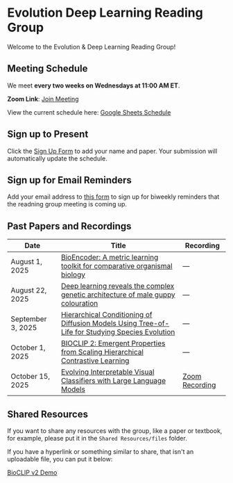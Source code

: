 # Evolution Deep Learning Reading Group

Welcome to the Evolution & Deep Learning Reading Group! 




## Meeting Schedule

We meet **every two weeks on Wednesdays at 11:00 AM ET**.

**Zoom Link**: [Join Meeting](https://virginiatech.zoom.us/j/86992753213)

View the current schedule here: [Google Sheets Schedule](https://docs.google.com/spreadsheets/d/1uqp2_1peLV_NcHBIz04vkFiuoQcicO3cGsC2C95oI6k/edit?resourcekey=&gid=969815788#gid=969815788)

## Sign up to Present

Click the [Sign Up Form](https://docs.google.com/forms/d/e/1FAIpQLScPVSTP80DcOLTd-GD0oKny_pHWmbM2Nj1VUlsyx8cFgrPNCw/viewform?usp=header) to add your name and paper. Your submission will automatically update the schedule.

## Sign up for Email Reminders

Add your email address to [this form](https://docs.google.com/forms/d/e/1FAIpQLSeHmoINx9zeFMIkfOXSzP__ZgRImnE_tXe8r7QexDbITwr1CQ/viewform?usp=header) to sign up for biweekly reminders that the readning group meeting is coming up.


## Past Papers and Recordings
| Date | Title | Recording |
|------|--------|------------|
| August 1, 2025 | [BioEncoder: A metric learning toolkit for comparative organismal biology](https://drive.google.com/open?id=1OCsLgJZdTH_F8MxBOUzjrPHf8u1O-bmX) | — |
| August 22, 2025 | [Deep learning reveals the complex genetic architecture of male guppy colouration](https://drive.google.com/file/d/1mroPfVVXEe2Ski9Ll6MQcjtfFQwr8VPA/view?usp=drive_link) | — |
| September 3, 2025 | [Hierarchical Conditioning of Diffusion Models Using Tree-of-Life for Studying Species Evolution](https://drive.google.com/file/d/1oj6h62g5zUjVQ5QmmRkYyKe-bQzmdeNc/view?usp=drive_link) | — |
| October 1, 2025 | [BIOCLIP 2: Emergent Properties from Scaling Hierarchical Contrastive Learning](https://drive.google.com/file/d/1f_gBWdMPrb1Iz5iAL8VLCPWba81XTCCn/view) | — |
| October 15, 2025 | [Evolving Interpretable Visual Classifiers with Large Language Models](https://drive.google.com/file/d/1cAHLvxd4Jg4zXVFWARj1NUWEwnt9m1G3/view) | [Zoom Recording](https://virginiatech.zoom.us/rec/share/jHMOtbAwc2gFEPPAHByUUF5_8cAxK8C72pMc7JY7obMixWK6ju55A7qsQVkOqy2P.6lyoS_iwn_ymeOPM) |


## Shared Resources

If you want to share any resources with the group, like a paper or textbook, for example, please put it in the `Shared Resources/files` folder.

If you have a hyperlink or something similar to share, that isn't an uploadable file, you can put it below:

[BioCLIP v2 Demo](https://huggingface.co/spaces/imageomics/bioclip-2-demo)







